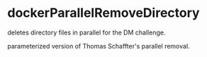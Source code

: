 # dockerParallelRemoveDirectory
deletes directory files in parallel for the DM challenge.

parameterized version of Thomas Schaffter's parallel removal.
